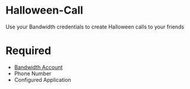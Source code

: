 # Halloween-Call
Use your Bandwidth credentials to create Halloween calls to your friends

# Required
* [Bandwidth Account](https://ap.bandwidth.com)
* Phone Number
* Configured Application
